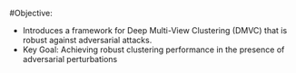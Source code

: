 #Objective:
- Introduces a framework for Deep Multi-View Clustering (DMVC) that is robust against adversarial attacks.
- Key Goal: Achieving robust clustering performance in the presence of adversarial perturbations




